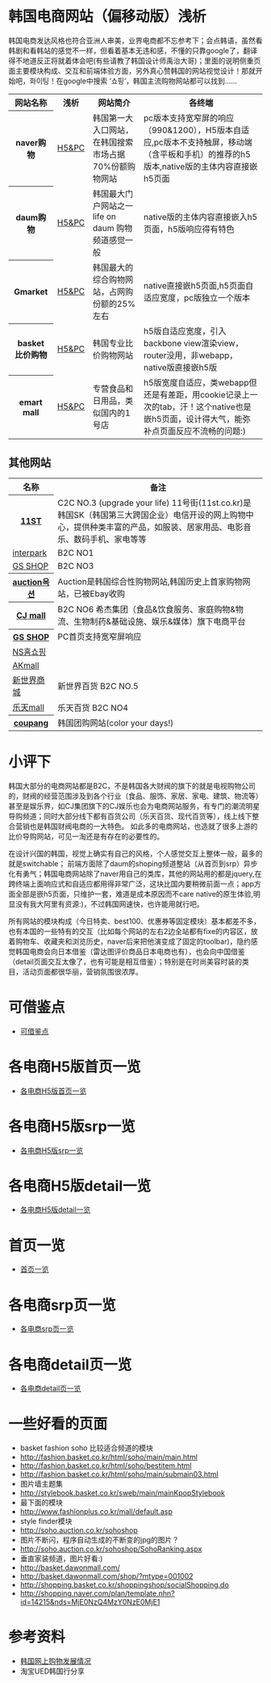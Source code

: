 # 韩国电商网站（偏移动版）浅析

韩国电商发达风格也符合亚洲人审美，业界电商都不忘参考下；会点韩语，虽然看韩剧和看韩站的感觉不一样，但看着基本无违和感，不懂的只靠google了，翻译得不地道反正将就着体会吧(有些请教了韩国设计师禹治大哥)；里面的说明侧重页面主要模块构成、交互和前端体验方面，另外真心赞韩国的网站视觉设计！那就开始吧，화이팅！在google中搜索 ‘쇼핑’，韩国主流购物网站都可以找到……

<table>
<tr><th>网站名称</th><th>浅析</th><th>网站简介</th><th>各终端</th></tr>
<tr><th>naver购物</th><td><a href="dist/naver.md">H5&PC</a></td><td>韩国第一大入口网站，在韩国搜索市场占据70%份额购物网站</td><td>pc版本支持宽窄屏的响应（990&1200），H5版本自适应,pc版本不支持触屏，移动端（含平板和手机）的推荐的h5版本,native版的主体内容直接嵌h5页面</td></tr>
<tr><th>daum购物</th><td><a href="dist/daum.md">H5&PC</a></td><td>韩国最大门户网站之一 life on daum 购物频道感觉一般</td><td>native版的主体内容直接嵌入h5页面，h5版响应得有特色</td></tr>
<tr><th>Gmarket</th><td><a href="dist/gmarket.md">H5&PC</a></td><td>韩国最大的综合购物网站，占网购份额的25%左右</td><td>native直接嵌h5页面,h5页面自适应宽度，pc版独立一个版本</td></tr>
<tr><th>basket 比价购物</th><td><a href="dist/basket.md">H5&PC</a></td><td>韩国专业比价购物网站</td><td>h5版自适应宽度，引入backbone view渲染view，router没用，非webapp，native版直接嵌h5版</td></tr>
<tr><th>emart mall</th><td><a href="dist/emartmall.md">H5&PC</a></td><td>专营食品和日用品，类似国内的1号店</td><td>h5版宽度自适应，类webapp但还是有差距，用cookie记录上一次的tab，汗！这个native也是嵌h5页面，设计得大气，能弥补点页面反应不流畅的问题:)</td></tr>
</table>

## 其他网站
<table>
<tr><th>名称</th><th>备注</th></tr>
<tr><th><a href="http://www.11st.co.kr/">11ST</a></th><td>C2C NO.3 (upgrade your life) 11号街(11st.co.kr)是韩国SK（韩国第三大跨国企业）电信开设的网上购物中心，提供种类丰富的产品，如服装、居家用品、电影音乐、数码手机、家电等等</td></tr>
<tr><td><a href="http://www.interpark.com/">interpark</a></td><td>B2C NO1</td></tr>
<tr><td><a href="http://www.gsshop.com/index.gs">GS SHOP</a></td><td>B2C NO3</td></tr>

<tr><th><a href="http://www.auction.co.kr/">auction옥션</a></th><td>Auction是韩国综合性购物网站,韩国历史上首家购物网站，已被Ebay收购</td></tr>
<tr><th><a href="http://www.cjmall.com/">CJ mall</a></th><td>B2C NO6 希杰集团（食品&饮食服务、家庭购物&物流、生物制药&基础设施、娱乐&媒体）旗下电商平台</td></tr>
<tr><th><a href="http://www.gsshop.com/index.gs">GS SHOP</a></th><td>PC首页支持宽窄屏响应</td></tr>
<tr><td><a href="http://www.nsmall.com/">NS홈쇼핑</a></td><td></td></tr>
<tr><td><a href="http://www.akmall.com/">AKmall</a></td><td></td></tr>
<tr><td><a href="http://mall.shinsegae.com/main/initMallMain.do">新世界商城</a></td><td>新世界百货 B2C NO.5 </td></tr>
<tr><td><a href="http://www.lotteimall.com/">乐天mall</a></td><td>乐天百货 B2C NO4</td></tr>
<tr><th><a href="http://www.coupang.com/">coupang</a></th><td>韩国团购网站(color your days!)</td></tr>
</table>

# 小评下 
韩国大部分的电商网站都是B2C，不是韩国各大财阀的旗下的就是电视购物公司的，财阀的经营范围涉及到各个行业（食品、服饰、家居、家电、建筑、物流等）
甚至是娱乐界，如CJ集团旗下的CJ娱乐也会为电商网站服务，有专门的潮流明星导购频道；同时大部分线下都有百货公司（乐天百货、现代百货等），线上线下整合营销也是韩国财阀电商的一大特色。
如此多的电商网站，也造就了很多上游的比价导购网站，可见一淘还是有存在的必要性的。

在设计兴国的韩国，视觉上确实有自己的风格，个人感觉交互上整体一般，最多的就是switchable； 前端方面除了daum的shoping频道整站（从首页到srp）异步化有勇气；韩国电商网站除了naver用自己的类库，其他的网站用的都是jquery,在跨终端上面响应式和自适应都用得非常广泛，这块比国内要稍微前面一点；app方面全部是嵌h5页面，只维护一套，难道是成本原因而不care native的原生体验,明显没有我大阿里有资源:)，不过韩国网速快，也许能用就行吧。

所有网站的模块构成（今日特卖、best100、优惠券等固定模块）基本都差不多，也有本国的一些特有的交互（比如每个网站的左右2边全站都有fixe的内容区，放着购物车、收藏夹和浏览历史，naver后来把他演变成了固定的toolbar)，隐约感觉韩国电商会向日本借鉴（雷达图评价商品日本电商也有），也会向中国借鉴（detail页面交互太像了，也有可能是相互借鉴）；特别是在时尚美容时装的类目，活动页面都很华丽，营销氛围很浓厚。

# 可借鉴点
* <a href="dist/improve.md">可借鉴点</a>

# 各电商H5版首页一览
* <a href="dist/h5homepage.md">各电商H5版首页一览</a>

# 各电商H5版srp一览
* <a href="dist/h5srp.md">各电商H5版srp一览</a>

# 各电商H5版detail一览
* <a href="dist/h5detail.md">各电商H5版detail一览</a>

# 首页一览
* <a href="dist/homepage.md">首页一览</a>

# 各电商srp页一览
* <a href="dist/srp.md">各电商srp页一览</a>

# 各电商detail页一览
* <a href="dist/detail.md">各电商detail页一览</a>


# 一些好看的页面

* basket fashion soho 比较适合频道的模块
* http://fashion.basket.co.kr/html/soho/main/main.html
* http://fashion.basket.co.kr/html/soho/bestitem.html
* http://fashion.basket.co.kr/html/soho/main/submain03.html
* 图片墙主题集
* http://stylebook.basket.co.kr/sweb/main/mainKpopStylebook
* 最下面的模块
* http://www.fashionplus.co.kr/mall/default.asp
* style finder模块
* http://soho.auction.co.kr/sohoshop
* 图片不断闪，程序自动生成的不断变的jpg的图片？
* http://soho.auction.co.kr/sohoshop/SohoRanking.aspx
* 垂直家装频道，图片好看:)
* http://basket.dawonmall.com/
* http://basket.dawonmall.com/shop/?mtype=001002
* http://shopping.basket.co.kr/shoppingshop/socialShopping.do
* http://shopping.naver.com/plan/template.nhn?id=14215&nds=MjE0NzQ4MzY0NzE0MjE1


# 参考资料
* [韩国网上购物发展情况](http://blog.donews.com/veryls/archive/2009/07/08/1540643.aspx)
* 淘宝UED韩国行分享